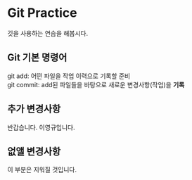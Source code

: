 # Git Practice

깃을 사용하는 연습을 해봅시다.

## Git 기본 명령어

git add: 어떤 파일을 작업 이력으로 기록할 준비  
git commit: add된 파일들을 바탕으로 새로운 변경사항(작업)을 **기록**

## 추가 변경사항

반갑습니다. 이영규입니다. 

## 없앨 변경사항

이 부분은 지워질 것입니다.